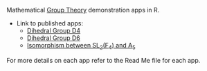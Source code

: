 Mathematical [Group Theory](https://en.wikipedia.org/wiki/Group_theory#:~:text=In%20mathematics%20and%20abstract%20algebra,with%20additional%20operations%20and%20axioms.) demonstration apps in R.  

* Link to published apps:
    * [Dihedral Group D4](https://alipiyarali.shinyapps.io/GroupD4/)
    * [Dihedral Group D6](https://alipiyarali.shinyapps.io/GroupD6Enhanced/)
    * [Isomorphism between SL<sub>2</sub>(F<sub>4</sub>) and A<sub>5</sub>](https://alipiyarali.shinyapps.io/IsoF4/)

For more details on each app refer to the Read Me file for each app.

